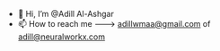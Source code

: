 - 👋 Hi, I’m @Adill Al-Ashgar
- 📫 How to reach me ---> adillwmaa@gmail.com of adill@neuralworkx.com

<!---
Adillwma/Adillwma is a ✨ special ✨ repository because its `README.md` (this file) appears on your GitHub profile.
You can click the Preview link to take a look at your changes.
--->
